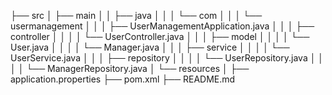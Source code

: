 ├── src
│   ├── main
│   │   ├── java
│   │   │   └── com
│   │   │       └── usermanagement
│   │   │           ├── UserManagementApplication.java
│   │   │           ├── controller
│   │   │           │   └── UserController.java
│   │   │           ├── model
│   │   │           │   └── User.java
│   │   │           │   └── Manager.java
│   │   │           ├── service
│   │   │           │   └── UserService.java
│   │   │           ├── repository
│   │   │           │   └── UserRepository.java
│   │   │           │   └── ManagerRepository.java
│   └── resources
│       ├── application.properties
├── pom.xml
├── README.md
